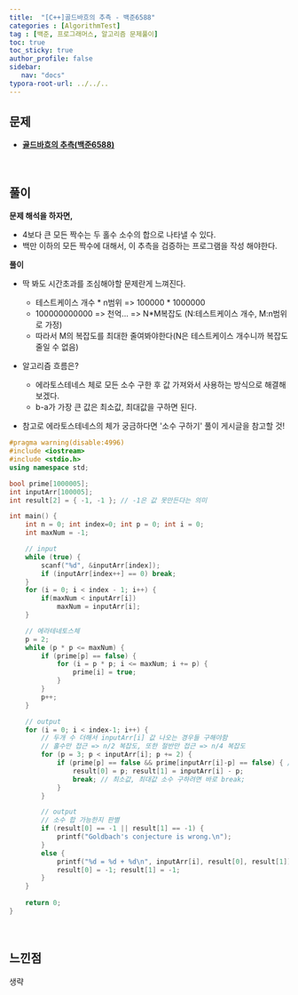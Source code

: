 ```yaml
---
title:  "[C++]골드바흐의 추측 - 백준6588"
categories : [AlgorithmTest]
tag : [백준, 프로그래머스, 알고리즘 문제풀이]
toc: true
toc_sticky: true
author_profile: false
sidebar:
   nav: "docs"
typora-root-url: ../../..
---
```




## 문제

* **[골드바흐의 추측(백준6588)](https://www.acmicpc.net/problem/6588)**

<br>

## 풀이

**문제 해석을 하자면,**

* 4보다 큰 모든 짝수는 두 홀수 소수의 합으로 나타낼 수 있다.
* 백만 이하의 모든 짝수에 대해서, 이 추측을 검증하는 프로그램을 작성 해야한다.



**풀이**

* 딱 봐도 시간초과를 조심해야할 문제란게 느껴진다.
  * 테스트케이스 개수 * n범위 => 100000 * 1000000
  * 100000000000 => 천억...  => N*M복잡도 (N:테스트케이스 개수, M:n범위 로 가정)
  * 따라서 M의 복잡도를 최대한 줄여봐야한다(N은 테스트케이스 개수니까 복잡도 줄일 수 없음)


* 알고리즘 흐름은?
  * 에라토스테네스 체로 모든 소수 구한 후 값 가져와서 사용하는 방식으로 해결해보겠다.
  * b-a가 가장 큰 값은 최소값, 최대값을 구하면 된다.
* 참고로 에라토스테네스의 체가 궁금하다면 '소수 구하기' 풀이 게시글을 참고할 것!




```c++
#pragma warning(disable:4996)
#include <iostream>
#include <stdio.h>
using namespace std;

bool prime[1000005];
int inputArr[100005];
int result[2] = { -1, -1 }; // -1은 값 못만든다는 의미

int main() {
	int n = 0; int index=0; int p = 0; int i = 0;
	int maxNum = -1;

	// input
	while (true) {
		scanf("%d", &inputArr[index]);
		if (inputArr[index++] == 0) break;
	}
	for (i = 0; i < index - 1; i++) {
		if(maxNum < inputArr[i])
			maxNum = inputArr[i];
	}

	// 에라테네토스체
	p = 2;
	while (p * p <= maxNum) {
		if (prime[p] == false) {
			for (i = p * p; i <= maxNum; i += p) {
				prime[i] = true;
			}
		}
		p++;
	}

	// output
	for (i = 0; i < index-1; i++) {
		// 두개 수 더해서 inputArr[i] 값 나오는 경우들 구해야함
		// 홀수만 접근 => n/2 복잡도, 또한 절반만 접근 => n/4 복잡도
		for (p = 3; p < inputArr[i]; p += 2) {
			if (prime[p] == false && prime[inputArr[i]-p] == false) { // 두 수 모두 소수 라면?
				result[0] = p; result[1] = inputArr[i] - p;
				break; // 최소값, 최대값 소수 구하려면 바로 break;
			}
		}

		// output
		// 소수 합 가능한지 판별
		if (result[0] == -1 || result[1] == -1) {
			printf("Goldbach's conjecture is wrong.\n");
		}
		else {
			printf("%d = %d + %d\n", inputArr[i], result[0], result[1]);
			result[0] = -1; result[1] = -1;
		}
	}
	
	return 0;
}
```

<br>

## 느낀점

생략
